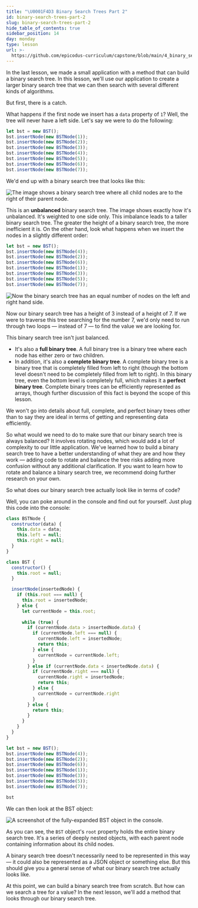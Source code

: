 ```yaml
---
title: "\U0001F4D3 Binary Search Trees Part 2"
id: binary-search-trees-part-2
slug: binary-search-trees-part-2
hide_table_of_contents: true
sidebar_position: 14
day: monday
type: lesson
url: >-
  https://github.com/epicodus-curriculum/capstone/blob/main/4_binary_search_trees_part_2.md
---
```


In the last lesson, we made a small application with a method that can build a binary search tree. In this lesson, we'll use our application to create a larger binary search tree that we can then search with several different kinds of algorithms.

But first, there is a catch.

What happens if the first node we insert has a `data` property of `1`? Well, the tree will never have a left side. Let's say we were to do the following:

```js
let bst = new BST();
bst.insertNode(new BSTNode(1));
bst.insertNode(new BSTNode(2));
bst.insertNode(new BSTNode(3));
bst.insertNode(new BSTNode(4));
bst.insertNode(new BSTNode(5));
bst.insertNode(new BSTNode(6));
bst.insertNode(new BSTNode(7));
```

We'd end up with a binary search tree that looks like this:

![The image shows a binary search tree where all child nodes are to the right of their parent node.](/images/computer-science-curriculum-2020/unbalanced_tree.png)

This is an **unbalanced** binary search tree. The image shows exactly how it's unbalanced. It's weighted to one side only. This imbalance leads to a taller binary search tree. The greater the height of a binary search tree, the more inefficient it is. On the other hand, look what happens when we insert the nodes in a slightly different order:

```js
let bst = new BST();
bst.insertNode(new BSTNode(4));
bst.insertNode(new BSTNode(2));
bst.insertNode(new BSTNode(6));
bst.insertNode(new BSTNode(1));
bst.insertNode(new BSTNode(3));
bst.insertNode(new BSTNode(5));
bst.insertNode(new BSTNode(7));
```

![Now the binary search tree has an equal number of nodes on the left and right hand side.](/images/computer-science-curriculum-2020/full_binary_tree.png)

Now our binary search tree has a height of 3 instead of a height of 7. If we were to traverse this tree searching for the number 7, we'd only need to run through two loops — instead of 7 — to find the value we are looking for.

This binary search tree isn't just balanced.

* It's also a **full binary tree**. A full binary tree is a binary tree where each node has either zero or two children.
* In addition, it's also a **complete binary tree**. A complete binary tree is a binary tree that is completely filled from left to right (though the bottom level doesn't need to be completely filled from left to right). In this binary tree, even the bottom level is completely full, which makes it a **perfect binary tree**. Complete binary trees can be efficiently represented as arrays, though further discussion of this fact is beyond the scope of this lesson.

We won't go into details about full, complete, and perfect binary trees other than to say they are ideal in terms of getting and representing data efficiently.

So what would we need to do to make sure that our binary search tree is always balanced? It involves rotating nodes, which would add a lot of complexity to our little application. We've learned how to build a binary search tree to have a better understanding of what they are and how they work — adding code to rotate and balance the tree risks adding more confusion without any additional clarification. If you want to learn how to rotate and balance a binary search tree, we recommend doing further research on your own.

So what does our binary search tree actually look like in terms of code?

Well, you can poke around in the console and find out for yourself. Just plug this code into the console:

```js
class BSTNode {
  constructor(data) {
    this.data = data;
    this.left = null;
    this.right = null;
  }
}

class BST {
  constructor() {
    this.root = null;
  }

  insertNode(insertedNode) {
    if (this.root === null) {
      this.root = insertedNode;
    } else {
      let currentNode = this.root;
      
      while (true) {
        if (currentNode.data > insertedNode.data) {
          if (currentNode.left === null) {
            currentNode.left = insertedNode;
            return this;
          } else {
            currentNode = currentNode.left;
          }
        } else if (currentNode.data < insertedNode.data) {
          if (currentNode.right === null) {
            currentNode.right = insertedNode;
            return this;
          } else {
            currentNode = currentNode.right
          }
        } else {
          return this;
        }
      }
    }
  }
}

let bst = new BST();
bst.insertNode(new BSTNode(4));
bst.insertNode(new BSTNode(2));
bst.insertNode(new BSTNode(6));
bst.insertNode(new BSTNode(1));
bst.insertNode(new BSTNode(3));
bst.insertNode(new BSTNode(5));
bst.insertNode(new BSTNode(7));

bst
```

We can then look at the BST object:

![A screenshot of the fully-expanded BST object in the console.](/images/computer-science-curriculum-2020/BST_object.png)

As you can see, the `BST` object's `root` property holds the entire binary search tree. It's a series of deeply nested objects, with each parent node containing information about its child nodes.

A binary search tree doesn't necessarily need to be represented in this way — it could also be represented as a JSON object or something else. But this should give you a general sense of what our binary search tree actually looks like.

At this point, we can build a binary search tree from scratch. But how can we search a tree for a value? In the next lesson, we'll add a method that looks through our binary search tree.
